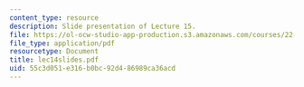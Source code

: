 ```yaml
---
content_type: resource
description: Slide presentation of Lecture 15.
file: https://ol-ocw-studio-app-production.s3.amazonaws.com/courses/22-812j-managing-nuclear-technology-spring-2004/55c3d051e316b0bc92d486989ca36acd_lec14slides.pdf
file_type: application/pdf
resourcetype: Document
title: lec14slides.pdf
uid: 55c3d051-e316-b0bc-92d4-86989ca36acd
---
```

